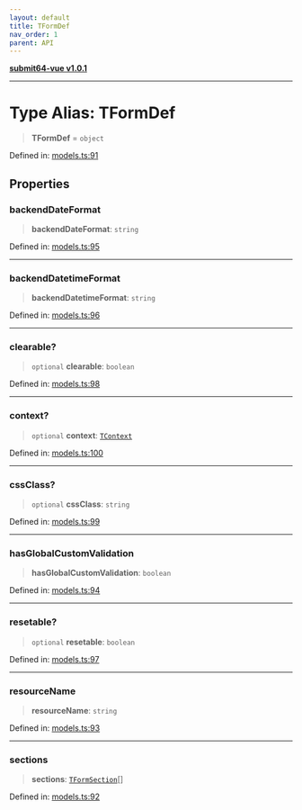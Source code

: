 ```yaml
---
layout: default
title: TFormDef
nav_order: 1
parent: API
---
```


[**submit64-vue v1.0.1**](../README.md)

***

# Type Alias: TFormDef

> **TFormDef** = `object`

Defined in: [models.ts:91](https://github.com/CHUReimsDSN/Submit64-Vue/blob/b0ac49071bd835942dbc5de42858809d4b23b034/src/models.ts#L91)

## Properties

### backendDateFormat

> **backendDateFormat**: `string`

Defined in: [models.ts:95](https://github.com/CHUReimsDSN/Submit64-Vue/blob/b0ac49071bd835942dbc5de42858809d4b23b034/src/models.ts#L95)

***

### backendDatetimeFormat

> **backendDatetimeFormat**: `string`

Defined in: [models.ts:96](https://github.com/CHUReimsDSN/Submit64-Vue/blob/b0ac49071bd835942dbc5de42858809d4b23b034/src/models.ts#L96)

***

### clearable?

> `optional` **clearable**: `boolean`

Defined in: [models.ts:98](https://github.com/CHUReimsDSN/Submit64-Vue/blob/b0ac49071bd835942dbc5de42858809d4b23b034/src/models.ts#L98)

***

### context?

> `optional` **context**: [`TContext`](TContext.md)

Defined in: [models.ts:100](https://github.com/CHUReimsDSN/Submit64-Vue/blob/b0ac49071bd835942dbc5de42858809d4b23b034/src/models.ts#L100)

***

### cssClass?

> `optional` **cssClass**: `string`

Defined in: [models.ts:99](https://github.com/CHUReimsDSN/Submit64-Vue/blob/b0ac49071bd835942dbc5de42858809d4b23b034/src/models.ts#L99)

***

### hasGlobalCustomValidation

> **hasGlobalCustomValidation**: `boolean`

Defined in: [models.ts:94](https://github.com/CHUReimsDSN/Submit64-Vue/blob/b0ac49071bd835942dbc5de42858809d4b23b034/src/models.ts#L94)

***

### resetable?

> `optional` **resetable**: `boolean`

Defined in: [models.ts:97](https://github.com/CHUReimsDSN/Submit64-Vue/blob/b0ac49071bd835942dbc5de42858809d4b23b034/src/models.ts#L97)

***

### resourceName

> **resourceName**: `string`

Defined in: [models.ts:93](https://github.com/CHUReimsDSN/Submit64-Vue/blob/b0ac49071bd835942dbc5de42858809d4b23b034/src/models.ts#L93)

***

### sections

> **sections**: [`TFormSection`](TFormSection.md)[]

Defined in: [models.ts:92](https://github.com/CHUReimsDSN/Submit64-Vue/blob/b0ac49071bd835942dbc5de42858809d4b23b034/src/models.ts#L92)
